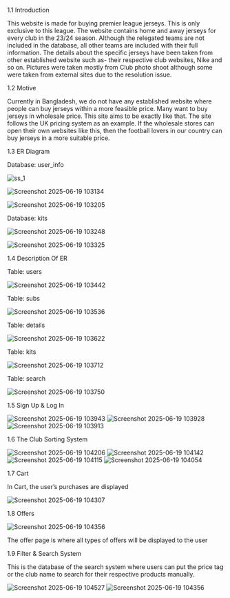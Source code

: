 1.1 Introduction

This website is made for buying premier league jerseys. This is only exclusive to this league. The website contains home and away jerseys for every club in the 23/24 season. Although the relegated teams are not included in the database, all other teams are included with their full information. The details about the specific jerseys have been taken from other established website such as- their respective club websites, Nike and so on. Pictures were taken mostly from Club photo shoot although some were taken from external sites due to the resolution issue. 



1.2 Motive

Currently in Bangladesh, we do not have any established website where people can buy jerseys within a more feasible price. Many want to buy jerseys in wholesale price. This site aims to be exactly like that. The site follows the UK pricing system as an example. If the wholesale stores can open their own websites like this, then the football lovers in our country can buy jerseys in a more suitable price.


1.3 ER Diagram


Database: user_info




![ss_1](https://github.com/user-attachments/assets/79cdb0a8-ed05-4a97-b3b0-14815386687d)

![Screenshot 2025-06-19 103134](https://github.com/user-attachments/assets/7d101570-9453-46a9-abb1-121d9a6e2c07)

![Screenshot 2025-06-19 103205](https://github.com/user-attachments/assets/2849039d-e3b0-4aad-af12-01ead080d577)




Database: kits




![Screenshot 2025-06-19 103248](https://github.com/user-attachments/assets/b3a25ed1-173d-49dc-bf76-ee8b222005fe)

![Screenshot 2025-06-19 103325](https://github.com/user-attachments/assets/91de32ed-46cd-4f7c-bb6b-f6092fa34264)




1.4 Description Of ER

Table: users


![Screenshot 2025-06-19 103442](https://github.com/user-attachments/assets/935edd9e-8e87-4fb3-a260-364c2f070948)




Table: subs



![Screenshot 2025-06-19 103536](https://github.com/user-attachments/assets/d574c8f5-44aa-4ff9-8049-4d7da1b054d7)



Table: details


![Screenshot 2025-06-19 103622](https://github.com/user-attachments/assets/f0a4dc94-5184-4f42-bc99-a896de16ee46)


Table: kits



![Screenshot 2025-06-19 103712](https://github.com/user-attachments/assets/85c52a8a-0444-4fa3-884b-5180be44edaa)



Table: search



![Screenshot 2025-06-19 103750](https://github.com/user-attachments/assets/3f790f63-f9ca-4aee-8fb5-d86f07d5ff90)



1.5 Sign Up & Log In 

![Screenshot 2025-06-19 103943](https://github.com/user-attachments/assets/5645bf40-cca5-4220-896e-81d877a36840)
![Screenshot 2025-06-19 103928](https://github.com/user-attachments/assets/ea2a842f-f7d4-4fa2-85b8-c65b41348977)
![Screenshot 2025-06-19 103913](https://github.com/user-attachments/assets/10613998-2941-4b90-b26d-54fc0edfc7e8)

1.6 The Club Sorting System 


![Screenshot 2025-06-19 104206](https://github.com/user-attachments/assets/2640114a-11c1-4ad7-89c0-cc0ca5159ab6)
![Screenshot 2025-06-19 104142](https://github.com/user-attachments/assets/909cbe5d-f476-4c07-8a2e-f3d32a68c378)
![Screenshot 2025-06-19 104115](https://github.com/user-attachments/assets/27f2c692-6054-49d1-9860-015a9162a3d9)
![Screenshot 2025-06-19 104054](https://github.com/user-attachments/assets/abf59eb5-b9c6-4d8a-ae59-ea2a3d6aea74)




1.7 Cart

In Cart, the user’s purchases are displayed



![Screenshot 2025-06-19 104307](https://github.com/user-attachments/assets/2fa1b7f1-58cd-404e-9b7c-8a2331f30046)




1.8 Offers



![Screenshot 2025-06-19 104356](https://github.com/user-attachments/assets/1871198c-2fe0-48f2-9c34-28761296c3ab)

The offer page is where all types of offers will be displayed to the user

1.9 Filter & Search System

This is the database of the search system where users can put the price tag or the club name to search for their respective products manually. 

![Screenshot 2025-06-19 104527](https://github.com/user-attachments/assets/3c8b8812-8ef8-4401-be32-d766af04e249)
![Screenshot 2025-06-19 104356](https://github.com/user-attachments/assets/4960e2da-69ca-40ed-8a3d-96e7f425734f)







